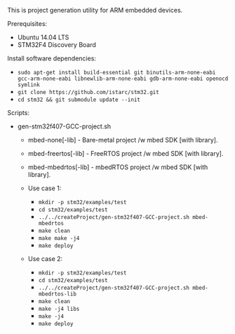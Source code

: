 This is project generation utility for ARM embedded devices. 

Prerequisites:
* Ubuntu 14.04 LTS
* STM32F4 Discovery Board

Install software dependencies:
* `sudo apt-get install build-essential git binutils-arm-none-eabi gcc-arm-none-eabi libnewlib-arm-none-eabi gdb-arm-none-eabi openocd symlink`
* `git clone https://github.com/istarc/stm32.git`
* `cd stm32 && git submodule update --init`

Scripts:
* gen-stm32f407-GCC-project.sh
	* mbed-none\[-lib\] - Bare-metal project /w mbed SDK \[with library\].
	* mbed-freertos\[-lib\] - FreeRTOS project /w mbed SDK \[with library\].
	* mbed-mbedrtos\[-lib\] - mbedRTOS project /w mbed SDK \[with library\].

	* Use case 1:
		* `mkdir -p stm32/examples/test`
		* `cd stm32/examples/test`
		* `../../createProject/gen-stm32f407-GCC-project.sh mbed-mbedrtos`
		* `make clean`
		* `make make -j4`
		* `make deploy`

	* Use case 2:
		* `mkdir -p stm32/examples/test`
		* `cd stm32/examples/test`
		* `../../createProject/gen-stm32f407-GCC-project.sh mbed-mbedrtos-lib`
		* `make clean`
		* `make -j4 libs`
		* `make -j4`
		* `make deploy`


